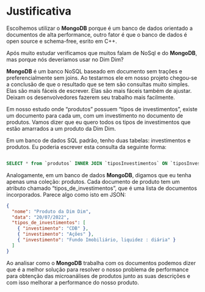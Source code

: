 # Justificativa

Escolhemos utilizar o **MongoDB** porque é um banco de dados orientado a documentos de alta performance, outro fator é que o banco de dados é open source e schema-free, esrito em C++.

Após muito estudar verificamos que muitos falam de NoSql e do **MongoDB**, mas porque nós deveríamos usar no Dim Dim?

**MongoDB** é um banco NoSQL baseado em documento sem trações e preferencialmente sem joins. Ao testarmos ele em nosso projeto chegou-se a conclusão de que o resultado que se tem são consultas muito simples. Elas são mais fáceis de escrever. Elas são mais fáceis também de ajustar. Deixam os desenvolvedores fazerem seu trabalho mais facilmente.

Em nosso estudo onde “produtos” possuem “tipos de investimentos”, existe um documento para cada um, com um investimento no documento de produtos. Vamos dizer que eu quero todos os tipos de investimentos que estão amarrados a um produto da Dim Dim.

Em um banco de dados SQL padrão, tenho duas tabelas: investimentos e produtos. Eu poderia escrever esta consulta da seguinte forma:

```sql

SELECT * from `produtos` INNER JOIN `tiposInvestimentos` ON `tiposInvestimentos`.`produto_id` = ` produtos`.`id`;

```

Analogamente, em um banco de dados **MongoDB**, digamos que eu tenha apenas uma coleção: produtos. Cada documento de produto tem um atributo chamado “tipos_de_investimentos”, que é uma lista de documentos incorporados. Parece algo como isto em JSON:

```json
{
  "nome": "Produto da Dim Dim",
  "data": "20/07/2022",
  "tipos_de_investimentos": [
    { "investimento": "CDB" },
    { "investimento": "Ações" },
    { "investimento": "Fundo Imobiliário, liquidez : diária" }
  ]
}
```

Ao analisar como o **MongoDB** trabalha com os documentos podemos dizer que é a melhor solução para resolver o nosso problema de performance para obtenção das microanálises de produtos junto as suas descrições e com isso melhorar a performance do nosso produto.
